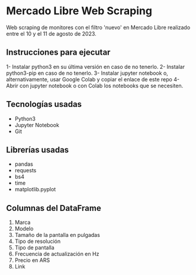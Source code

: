 # Mercado Libre Web Scraping
Web scraping de monitores con el filtro 'nuevo' en Mercado Libre realizado entre el 10 y el 11 de agosto de 2023.

## Instrucciones para ejecutar
1- Instalar python3 en su última versión en caso de no tenerlo.
2- Instalar python3-pip en caso de no tenerlo.
3- Instalar jupyter notebook o, alternativamente, usar Google Colab y copiar el enlace de este repo
4- Abrir con jupyter notebook o con Colab los notebooks que se necesiten.

## Tecnologías usadas
* Python3
* Jupyter Notebook
* Git

## Librerías usadas
* pandas
* requests
* bs4
* time
* matplotlib.pyplot

## Columnas del DataFrame
1. Marca
2. Modelo
3. Tamaño de la pantalla en pulgadas
4. Tipo de resolución
5. Tipo de pantalla
6. Frecuencia de actualización en Hz
7. Precio en ARS
8. Link
